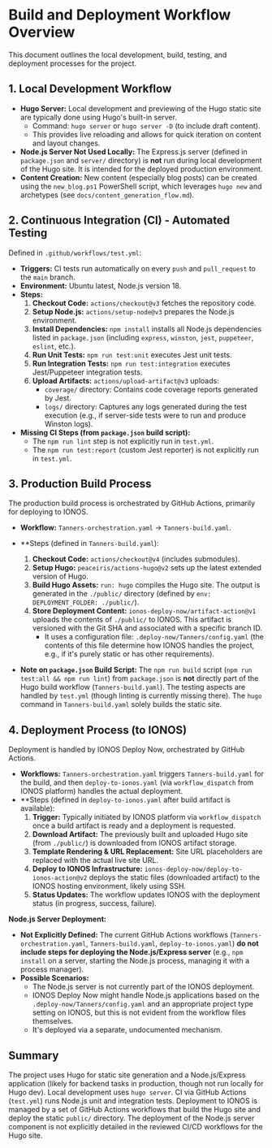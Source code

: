 # Build and Deployment Workflow Overview

This document outlines the local development, build, testing, and deployment processes for the project.

## 1. Local Development Workflow

*   **Hugo Server:** Local development and previewing of the Hugo static site are typically done using Hugo's built-in server.
    *   Command: `hugo server` or `hugo server -D` (to include draft content).
    *   This provides live reloading and allows for quick iteration on content and layout changes.
*   **Node.js Server Not Used Locally:** The Express.js server (defined in `package.json` and `server/` directory) is **not** run during local development of the Hugo site. It is intended for the deployed production environment.
*   **Content Creation:** New content (especially blog posts) can be created using the `new_blog.ps1` PowerShell script, which leverages `hugo new` and archetypes (see `docs/content_generation_flow.md`).

## 2. Continuous Integration (CI) - Automated Testing

Defined in `.github/workflows/test.yml`:

*   **Triggers:** CI tests run automatically on every `push` and `pull_request` to the `main` branch.
*   **Environment:** Ubuntu latest, Node.js version 18.
*   **Steps:**
    1.  **Checkout Code:** `actions/checkout@v3` fetches the repository code.
    2.  **Setup Node.js:** `actions/setup-node@v3` prepares the Node.js environment.
    3.  **Install Dependencies:** `npm install` installs all Node.js dependencies listed in `package.json` (including `express`, `winston`, `jest`, `puppeteer`, `eslint`, etc.).
    4.  **Run Unit Tests:** `npm run test:unit` executes Jest unit tests.
    5.  **Run Integration Tests:** `npm run test:integration` executes Jest/Puppeteer integration tests.
    6.  **Upload Artifacts:** `actions/upload-artifact@v3` uploads:
        *   `coverage/` directory: Contains code coverage reports generated by Jest.
        *   `logs/` directory: Captures any logs generated during the test execution (e.g., if server-side tests were to run and produce Winston logs).
*   **Missing CI Steps (from `package.json` build script):**
    *   The `npm run lint` step is not explicitly run in `test.yml`.
    *   The `npm run test:report` (custom Jest reporter) is not explicitly run in `test.yml`.

## 3. Production Build Process

The production build process is orchestrated by GitHub Actions, primarily for deploying to IONOS.

*   **Workflow:** `Tanners-orchestration.yaml` -> `Tanners-build.yaml`.
*   **Steps (defined in `Tanners-build.yaml`):
    1.  **Checkout Code:** `actions/checkout@v4` (includes submodules).
    2.  **Setup Hugo:** `peaceiris/actions-hugo@v2` sets up the latest extended version of Hugo.
    3.  **Build Hugo Assets:** `run: hugo` compiles the Hugo site. The output is generated in the `./public/` directory (defined by `env: DEPLOYMENT_FOLDER: ./public/`).
    4.  **Store Deployment Content:** `ionos-deploy-now/artifact-action@v1` uploads the contents of `./public/` to IONOS. This artifact is versioned with the Git SHA and associated with a specific branch ID.
        *   It uses a configuration file: `.deploy-now/Tanners/config.yaml` (the contents of this file determine how IONOS handles the project, e.g., if it's purely static or has other requirements).

*   **Note on `package.json` Build Script:** The `npm run build` script (`npm run test:all && npm run lint`) from `package.json` is **not** directly part of the Hugo build workflow (`Tanners-build.yaml`). The testing aspects are handled by `test.yml` (though linting is currently missing there). The `hugo` command in `Tanners-build.yaml` solely builds the static site.

## 4. Deployment Process (to IONOS)

Deployment is handled by IONOS Deploy Now, orchestrated by GitHub Actions.

*   **Workflows:** `Tanners-orchestration.yaml` triggers `Tanners-build.yaml` for the build, and then `deploy-to-ionos.yaml` (via `workflow_dispatch` from IONOS platform) handles the actual deployment.
*   **Steps (defined in `deploy-to-ionos.yaml` after build artifact is available):
    1.  **Trigger:** Typically initiated by IONOS platform via `workflow_dispatch` once a build artifact is ready and a deployment is requested.
    2.  **Download Artifact:** The previously built and uploaded Hugo site (from `./public/`) is downloaded from IONOS artifact storage.
    3.  **Template Rendering & URL Replacement:** Site URL placeholders are replaced with the actual live site URL.
    4.  **Deploy to IONOS Infrastructure:** `ionos-deploy-now/deploy-to-ionos-action@v2` deploys the static files (downloaded artifact) to the IONOS hosting environment, likely using SSH.
    5.  **Status Updates:** The workflow updates IONOS with the deployment status (in progress, success, failure).

**Node.js Server Deployment:**
*   **Not Explicitly Defined:** The current GitHub Actions workflows (`Tanners-orchestration.yaml`, `Tanners-build.yaml`, `deploy-to-ionos.yaml`) **do not include steps for deploying the Node.js/Express server** (e.g., `npm install` on a server, starting the Node.js process, managing it with a process manager).
*   **Possible Scenarios:**
    *   The Node.js server is not currently part of the IONOS deployment.
    *   IONOS Deploy Now might handle Node.js applications based on the `.deploy-now/Tanners/config.yaml` and an appropriate project type setting on IONOS, but this is not evident from the workflow files themselves.
    *   It's deployed via a separate, undocumented mechanism.

## Summary

The project uses Hugo for static site generation and a Node.js/Express application (likely for backend tasks in production, though not run locally for Hugo dev). Local development uses `hugo server`. CI via GitHub Actions (`test.yml`) runs Node.js unit and integration tests. Deployment to IONOS is managed by a set of GitHub Actions workflows that build the Hugo site and deploy the static `public/` directory. The deployment of the Node.js server component is not explicitly detailed in the reviewed CI/CD workflows for the Hugo site. 